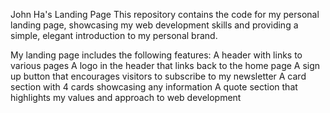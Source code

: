 John Ha's Landing Page
This repository contains the code for my personal landing page, showcasing my web development skills and providing a simple, elegant introduction to my personal brand.

My landing page includes the following features:
A header with links to various pages
A logo in the header that links back to the home page
A sign up button that encourages visitors to subscribe to my newsletter
A card section with 4 cards showcasing any information
A quote section that highlights my values and approach to web development
